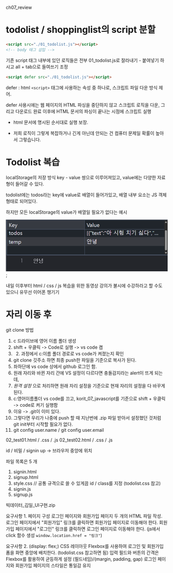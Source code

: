 ch07_review

# todolist / shoppinglist의 script 분할
```html
<script src="./01_todolist.js"></script>
<!-- body 태그 삽입 -->
```
기존 script 태그 내부에 있던 로직들은 전부 01_todolist.js로 잘라내기 - 붙여넣기 하시고 all + tab으로 들여쓰기 조정

```html
<script defer src="./01_todolist.js"></script>
```

defer : html `<script>` 태그에 사용하는 속성 중 하나로, 스크립트 파일 다운 방식 제어.

defer 사용시에는 웹 페이지의 HTML 파싱을 중단하지 않고 스크립트 로직을 다운, 그리고 다운로드 완료 이후에 HTML 문서의 파싱이 끝나는 시점에 스크립트 실행

- html 문서에 명시된 순서대로 실행 보장.

- 저희 로직이 그렇게 복잡하거나 긴게 아닌데 안되는 건 컴퓨터 문제일 확률이 높아서 그렇습니다.

# Todolist 복습
localStorage의 저장 방식
key - value 쌍으로 이루어져있고, value에는 다양한 자료형이 들어갈 수 있다.

todolist에는 todos라는 key에  value로 배열이 들어가있고, 배열 내부 요소는 JS 객체 형태로 되어있다.

하지만 모든 localStorage의 value가 배열일 필요가 없다는 예시

![localStorage Value string 예시](localStorage예시.png);

내일 이후부터 html / css / js 복습을 위한 동영상 강의가 불시에 수강하라고 할 수도 있으니 유무선 이어폰 챙기기

# 자리 이동 후
git clone 방법
1. c 드라이브에 영어 이름 폴더 생성
2. shift + 우클릭 -> Code로 실행 -> vs code 켬
3. 2. 과정에서 c:이름 폴더 경로로 vs code가 켜졌는지 확인
4. git clone 깃주소 하면 최종 push한 파일을 기준으로 복사가 된다.
5. 좌하단에 vs code 상에서 github 로그인 함.
  1. 원래 자리와 바뀐 자리 간에 VS 설정이 다르다면 충돌감지라는 alert이 뜨게 되는데,
  2. _원격 설정_ 으로 처리하면 원래 자리 설정을 기준으로 현재 자리의 설정을 다 바꾸게 된다.
6. c:영어이름폴더 vs code를 끄고, korit_07_javascript를 기준으로 shift + 우클릭 -> code로 켜기 실행함
  1. 이유 -> .git이 이미 있다.
  2. 그렇다면 우리가 나중에 push 할 때 지난번에 .zip 파일 받아서 설정했던 것처럼 git init부터 시작할 필요가 없다.
  3.  git config user.name / git config user.email

02_test01.html / .css / .js
02_test02.html / .css / .js



id / 비밀 / signin up -> 브라우저 중앙에 위치

파일 목록은 5 개
1. signin.html
2. signup.html
3. style.css // 공통 규격으로 쓸 수 있게끔 id / class를 지정 (todolist.css 참고)
4. signin.js
5. signup.js

빅데이터_김일_UI구현.zip

요구사항 1. 
페이지 구성 로그인 페이지와 회원가입 페이지 두 개의 HTML 파일 작성.
로그인 페이지에서 "회원가입" 링크를 클릭하면 회원가입 페이지로 이동해야 한다.
회원가입 페이지에서 "로그인" 링크를 클릭하면 로그인 페이지로 이동해야 한다.
(js에서 click 함수 생성 `window.location.href = "링크"`)


요구사항 2. (display: flex;)
CSS 레이아웃 Flexbox를 사용하여 로그인 및 회원가입 폼을 화면 중앙에 배치한다. (todolist.css 참고하면 됨)
입력 필드와 버튼의 간격은 Flexbox를 활용하여 균등하게 설정 (필드네임)/(margin, padding, gap)
로그인 페이지와 회원가입 페이지의 스타일은 통일감 유지